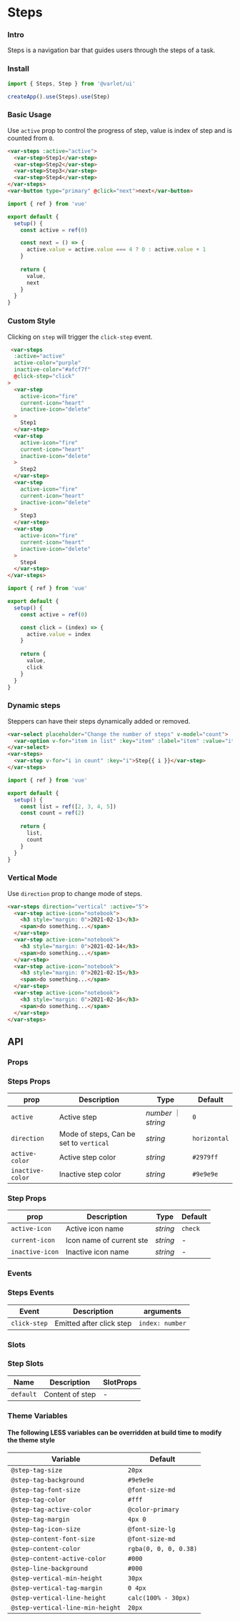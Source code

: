 # Steps

### Intro

Steps is a navigation bar that guides users through the steps of a task.

### Install

```js
import { Steps, Step } from '@varlet/ui'

createApp().use(Steps).use(Step)
```

### Basic Usage

Use `active` prop to control the progress of step, value is index of step and is counted from `0`.

```html
<var-steps :active="active">
  <var-step>Step1</var-step>
  <var-step>Step2</var-step>
  <var-step>Step3</var-step>
  <var-step>Step4</var-step>
</var-steps>
<var-button type="primary" @click="next">next</var-button>
```

```javascript
import { ref } from 'vue'

export default {
  setup() {
    const active = ref(0)

    const next = () => {
      active.value = active.value === 4 ? 0 : active.value + 1
    }
    
    return {
      value,
      next
    }
  }
}
```

### Custom Style

Clicking on `step` will trigger the `click-step` event.

```html
 <var-steps 
  :active="active"  
  active-color="purple" 
  inactive-color="#afcf7f"
  @click-step="click"
>
  <var-step 
    active-icon="fire" 
    current-icon="heart" 
    inactive-icon="delete"
  >
    Step1
  </var-step>
  <var-step 
    active-icon="fire" 
    current-icon="heart" 
    inactive-icon="delete"
  >
    Step2
  </var-step>
  <var-step 
    active-icon="fire" 
    current-icon="heart" 
    inactive-icon="delete"
  >
    Step3
  </var-step>
  <var-step 
    active-icon="fire" 
    current-icon="heart" 
    inactive-icon="delete"
  >
    Step4
  </var-step>
</var-steps>
```
```javascript
import { ref } from 'vue'

export default {
  setup() {
    const active = ref(0)

    const click = (index) => {
      active.value = index
    }
    
    return {
      value,
      click
    }
  }
}
```

### Dynamic steps

Steppers can have their steps dynamically added or removed.

```html
<var-select placeholder="Change the number of steps" v-model="count">
  <var-option v-for="item in list" :key="item" :label="item" :value="item" />
</var-select>
<var-steps>
  <var-step v-for="i in count" :key="i">Step{{ i }}</var-step>
</var-steps>
```
```javascript
import { ref } from 'vue'

export default {
  setup() {
    const list = ref([2, 3, 4, 5])
    const count = ref(2)
    
    return {
      list,
      count
    }
  }
}
```

### Vertical Mode

Use `direction` prop to change mode of steps.

```html
<var-steps direction="vertical" :active="5">
  <var-step active-icon="notebook">
    <h3 style="margin: 0">2021-02-13</h3>
    <span>do something...</span>
  </var-step>
  <var-step active-icon="notebook">
    <h3 style="margin: 0">2021-02-14</h3>
    <span>do something...</span>
  </var-step>
  <var-step active-icon="notebook">
    <h3 style="margin: 0">2021-02-15</h3>
    <span>do something...</span>
  </var-step>
  <var-step active-icon="notebook">
    <h3 style="margin: 0">2021-02-16</h3>
    <span>do something...</span>
  </var-step>
</var-steps>
```

## API

### Props

### Steps Props

| prop | Description | Type | Default |
| ----- | -------------- | -------- | ---------- |
| `active` | Active step | _number_ ｜ _string_ | `0` |
| `direction` | Mode of steps, Can be set to `vertical` | _string_ | `horizontal` |
| `active-color` | Active step color | _string_ | `#2979ff` |
| `inactive-color` | Inactive step color | _string_ | `#9e9e9e` |

### Step Props

| prop | Description | Type | Default |
| ----- | -------------- | -------- | ---------- |
| `active-icon` | Active icon name  | _string_ | `check` |
| `current-icon` | Icon name of current ste	 | _string_ | - |
| `inactive-icon` | Inactive icon name	 | _string_ | - |

### Events

### Steps Events

| Event | Description | arguments |
| ----- | -------------- | -------- |
| `click-step` | Emitted after click step | `index: number` |

### Slots

### Step Slots

| Name | Description | SlotProps |
| ----- | -------------- | -------- |
| `default` | Content of step | - |

### Theme Variables
#### The following LESS variables can be overridden at build time to modify the theme style

| Variable | Default |
| --- | --- |
| `@step-tag-size` | `20px` |
| `@step-tag-background` | `#9e9e9e` |
| `@step-tag-font-size` | `@font-size-md` |
| `@step-tag-color` | `#fff` |
| `@step-tag-active-color` | `@color-primary` |
| `@step-tag-margin` | `4px 0` |
| `@step-tag-icon-size` | `@font-size-lg` |
| `@step-content-font-size` | `@font-size-md` |
| `@step-content-color` | `rgba(0, 0, 0, 0.38)` |
| `@step-content-active-color` | `#000` |
| `@step-line-background` | `#000` |
| `@step-vertical-min-height` | `30px` |
| `@step-vertical-tag-margin` | `0 4px` |
| `@step-vertical-line-height` | `calc(100% - 30px)` |
| `@step-vertical-line-min-height` | `20px` |

